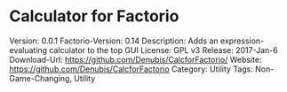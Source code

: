 # Calculator for Factorio

Version: 0.0.1
Factorio-Version: 0.14
Description: Adds an expression-evaluating calculator to the top GUI
License: GPL v3
Release: 2017-Jan-6
Download-Url: https://github.com/Denubis/CalcforFactorio/
Website: https://github.com/Denubis/CalcforFactorio
Category: Utility
Tags: Non-Game-Changing, Utility


